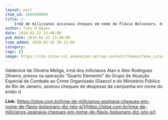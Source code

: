 ```yaml
---
layout: post
item_id: 2895499099
title: >-
    Irmã de milicianos assinava cheques em nome de Flávio Bolsonaro, diz 'Isto É' : ISTOÉ Independente
author: Tatu D'Oquei
date: 2019-02-22 13:48:00
pub_date: 2019-02-22 13:48:00
time_added: 2020-02-25 20:13:06
category: 
tags: []
image: https://cdn-istoe-ssl.akamaized.net/wp-content/themes/tema_istoe/assets/images/share/istoe_facebook.png
---
```


Valdenice de Oliveira Meliga, irmã dos milicianos Alan e Alex Rodrigues Oliveira, presos na operação “Quarto Elemento” do Grupo de Atuação Especial de Combate ao Crime Organizado (Gaeco) e do Ministério Público do Rio de Janeiro, assinou cheques de despesas da campanha em nome do então d

**Link:** [https://istoe.com.br/irma-de-milicianos-assinava-cheques-em-nome-de-flavio-bolsonaro-diz-isto-e/](https://istoe.com.br/irma-de-milicianos-assinava-cheques-em-nome-de-flavio-bolsonaro-diz-isto-e/)

